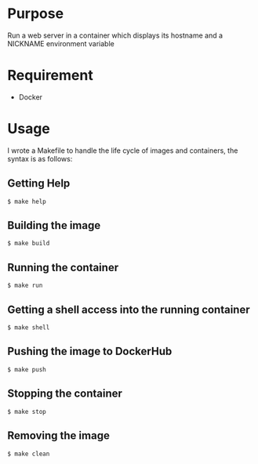 # Purpose
Run a web server in a container which displays its hostname and a NICKNAME
environment variable

# Requirement
* Docker

# Usage
I wrote a Makefile to handle the life cycle of images and containers, the
syntax is as follows:

## Getting Help
    $ make help

## Building the image
    $ make build

## Running the container
    $ make run

## Getting a shell access into the running container
    $ make shell

## Pushing the image to DockerHub
    $ make push

## Stopping the container
    $ make stop

## Removing the image
    $ make clean
